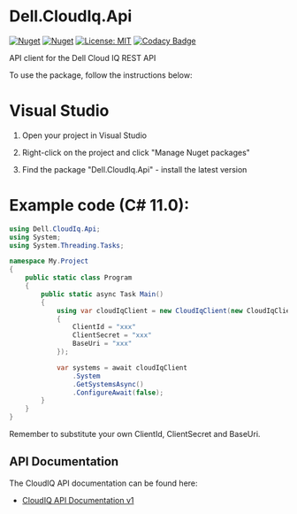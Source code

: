 
# Dell.CloudIq.Api
[![Nuget](https://img.shields.io/nuget/v/Dell.CloudIq.Api)](https://www.nuget.org/packages/Dell.CloudIq.Api/)
[![Nuget](https://img.shields.io/nuget/dt/Dell.CloudIq.Api)](https://www.nuget.org/packages/Dell.CloudIq.Api/)
[![License: MIT](https://img.shields.io/badge/License-MIT-yellow.svg)](https://opensource.org/licenses/MIT)
[![Codacy Badge](https://app.codacy.com/project/badge/Grade/8b910ff2f22d464688acbe0d2a41e61c)](https://app.codacy.com?utm_source=gh&utm_medium=referral&utm_content=&utm_campaign=Badge_grade)

API client for the Dell Cloud IQ REST API

To use the package, follow the instructions below:

# Visual Studio

1.  Open your project in Visual Studio

2.  Right-click on the project and click "Manage Nuget packages"

3.  Find the package "Dell.CloudIq.Api" - install the latest version


# Example code (C# 11.0):
``` C#
using Dell.CloudIq.Api;
using System;
using System.Threading.Tasks;

namespace My.Project
{
    public static class Program
    {
        public static async Task Main()
        {
            using var cloudIqClient = new CloudIqClient(new CloudIqClientOptions
            {
                ClientId = "xxx"
                ClientSecret = "xxx"
                BaseUri = "xxx"
            });

            var systems = await cloudIqClient
                .System
                .GetSystemsAsync()
                .ConfigureAwait(false);
        }
    }
}
````

Remember to substitute your own ClientId, ClientSecret and BaseUri.

## API Documentation
The CloudIQ API documentation can be found here:

-	[CloudIQ API Documentation v1](https://developer.dell.com/apis/d1d6171c-cf6b-49c8-a3de-7994b6069d1a/versions/v1/docs/01-Introduction.md)
